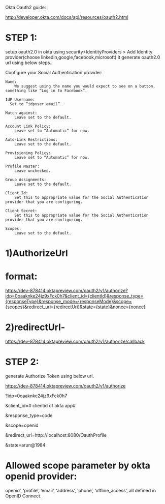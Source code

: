 
Okta Oauth2 guide:

http://developer.okta.com/docs/api/resources/oauth2.html

STEP 1:
=======
setup oauth2.0 in okta using security>IdentityProviders > Add Identity provider(choose linkedin,google,facebook,microsoft)
it generate oauth2.0 url using below steps..

Configure your Social Authentication provider:

    Name:
        We suggest using the name you would expect to see on a button, something like “Log in to Facebook”.
        
    IdP Username:
      Set to “idpuser.email”.
      
    Match against:
        Leave set to the default.
        
    Account Link Policy:
        Leave set to “Automatic” for now.
    
    Auto-Link Restrictions:
        Leave set to the default.
        
    Provisioning Policy:
        Leave set to “Automatic” for now.
        
    Profile Master: 
        Leave unchecked.
    
    Group Assignments: 
        Leave set to the default.
        
    Client Id: 
        Set this to appropriate value for the Social Authentication provider that you are configuring.
        
    Client Secret: 
        Set this to appropriate value for the Social Authentication provider that you are configuring.
        
    Scopes: 
        Leave set to the default.


1)AuthorizeUrl
==============
format:
=======
https://dev-878414.oktapreview.com/oauth2/v1/authorize?idp=0oaaknke24jz9xFck0h7&client_id={clientId}&response_type={responseType}&response_mode={responseMode}&scope={scopes}&redirect_uri={redirectUri}&state={state}&nonce={nonce}

2)redirectUrl-
==============

https://dev-878414.oktapreview.com/oauth2/v1/authorize/callback

STEP 2:
=======

generate Authorize Token using below url.

https://dev-878414.oktapreview.com/oauth2/v1/authorize

?idp=0oaaknke24jz9xFck0h7

&client_id=# clientid of okta app#

&response_type=code

&scope=openid

&redirect_uri=http://localhost:8080/OauthProfile

&state=arun@1984


Allowed scope parameter by okta openid provider:
================================================
openid’, ‘profile’, ‘email’, ‘address’, ‘phone’, ‘offline_access’, all defined in OpenID Connect.
